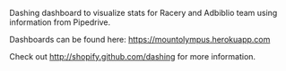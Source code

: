Dashing dashboard to visualize stats for Racery and Adbiblio team using information from Pipedrive.

Dashboards can be found here: https://mountolympus.herokuapp.com

Check out http://shopify.github.com/dashing for more information.
